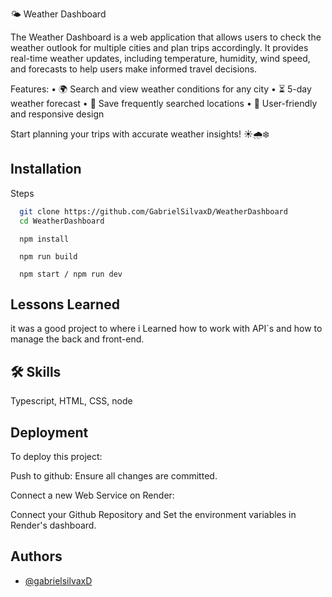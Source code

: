 
🌤️ Weather Dashboard

The Weather Dashboard is a web application that allows users to check the weather outlook for multiple cities and plan trips accordingly. It provides real-time weather updates, including temperature, humidity, wind speed, and forecasts to help users make informed travel decisions.

Features:
	•	🌍 Search and view weather conditions for any city
	•	⏳ 5-day weather forecast
	•	📌 Save frequently searched locations
	•	🎨 User-friendly and responsive design

Start planning your trips with accurate weather insights! ☀️🌧️❄️
## Installation

Steps

```bash
  git clone https://github.com/GabrielSilvaxD/WeatherDashboard
  cd WeatherDashboard
```

```install dependencies
  npm install
```
    
   ```start program
     npm run build
```

```Run Server
  npm start / npm run dev
```
## Lessons Learned

it was a good project to where i Learned how to work with API`s and how to manage the back and front-end.


## 🛠 Skills
Typescript, HTML, CSS, node


## Deployment

To deploy this project:

Push to github: Ensure all changes are committed.

Connect a new Web Service on Render: 

Connect your Github Repository and Set the environment variables in Render's dashboard.


## Authors

- [@gabrielsilvaxD](https://www.github.com/gabrielsilvaxD)


